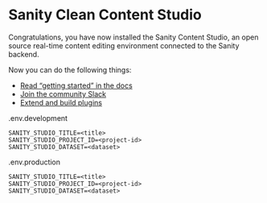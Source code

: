 # Sanity Clean Content Studio

Congratulations, you have now installed the Sanity Content Studio, an open source real-time content editing environment connected to the Sanity backend.

Now you can do the following things:

- [Read “getting started” in the docs](https://www.sanity.io/docs/introduction/getting-started?utm_source=readme)
- [Join the community Slack](https://slack.sanity.io/?utm_source=readme)
- [Extend and build plugins](https://www.sanity.io/docs/content-studio/extending?utm_source=readme)


.env.development
```
SANITY_STUDIO_TITLE=<title>
SANITY_STUDIO_PROJECT_ID=<project-id>
SANITY_STUDIO_DATASET=<dataset>
```

.env.production
```
SANITY_STUDIO_TITLE=<title>
SANITY_STUDIO_PROJECT_ID=<project-id>
SANITY_STUDIO_DATASET=<dataset>
```